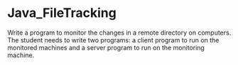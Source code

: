 # Java_FileTracking
Write a program to monitor the changes in a remote directory on computers. The student needs to write two programs: a client program to run on the monitored machines and a server program to run on the monitoring machine.
